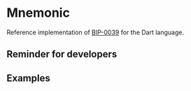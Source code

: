 # Mnemonic

Reference implementation of [BIP-0039](https://github.com/bitcoin/bips/blob/master/bip-0039.mediawiki) for the Dart language.

## Reminder for developers

## Examples